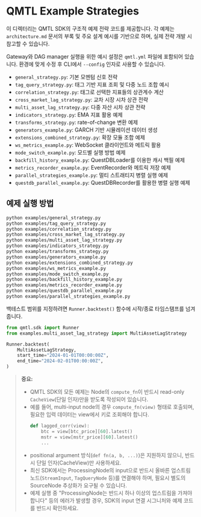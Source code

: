 # QMTL Example Strategies

이 디렉터리는 QMTL SDK의 구조적 예제 전략 코드를 제공합니다. 각 예제는 `architecture.md` 문서의 부록 및 주요 설계 예시를 기반으로 하며, 실제 전략 개발 시 참고할 수 있습니다.

Gateway와 DAG manager 실행을 위한 예시 설정은 `qmtl.yml` 파일에 포함되어 있습니다. 환경에 맞게 수정 후 CLI에서 `--config` 인자로 사용할 수 있습니다.

- `general_strategy.py`: 기본 모멘텀 신호 전략
- `tag_query_strategy.py`: 태그 기반 지표 조회 및 다중 노드 조합 예시
- `correlation_strategy.py`: 태그로 선택한 지표들의 상관계수 계산
- `cross_market_lag_strategy.py`: 교차 시장 시차 상관 전략
- `multi_asset_lag_strategy.py`: 다중 자산 시차 상관 전략
- `indicators_strategy.py`: EMA 지표 활용 예제
- `transforms_strategy.py`: rate-of-change 변환 예제
- `generators_example.py`: GARCH 기반 시뮬레이션 데이터 생성
- `extensions_combined_strategy.py`: 확장 모듈 조합 예제
- `ws_metrics_example.py`: WebSocket 클라이언트와 메트릭 활용
- `mode_switch_example.py`: 모드별 실행 방법 예제
- `backfill_history_example.py`: QuestDBLoader를 이용한 캐시 백필 예제
- `metrics_recorder_example.py`: EventRecorder와 메트릭 저장 예제
- `parallel_strategies_example.py`: 멀티 스트래티지 병렬 실행 예제
- `questdb_parallel_example.py`: QuestDBRecorder를 활용한 병렬 실행 예제

## 예제 실행 방법

```bash
python examples/general_strategy.py
python examples/tag_query_strategy.py
python examples/correlation_strategy.py
python examples/cross_market_lag_strategy.py
python examples/multi_asset_lag_strategy.py
python examples/indicators_strategy.py
python examples/transforms_strategy.py
python examples/generators_example.py
python examples/extensions_combined_strategy.py
python examples/ws_metrics_example.py
python examples/mode_switch_example.py
python examples/backfill_history_example.py
python examples/metrics_recorder_example.py
python examples/questdb_parallel_example.py
python examples/parallel_strategies_example.py
```

백테스트 범위를 지정하려면 `Runner.backtest()` 함수에 시작/종료 타임스탬프를 넘겨줍니다.

```python
from qmtl.sdk import Runner
from examples.multi_asset_lag_strategy import MultiAssetLagStrategy

Runner.backtest(
    MultiAssetLagStrategy,
    start_time="2024-01-01T00:00:00Z",
    end_time="2024-02-01T00:00:00Z",
)
```

> **중요:**
> - QMTL SDK의 모든 예제는 Node의 `compute_fn`이 반드시 read-only `CacheView`(단일 인자)만을 받도록 작성되어 있습니다.
> - 예를 들어, multi-input node의 경우 `compute_fn(view)` 형태로 호출되며, 필요한 입력 데이터는 view에서 키로 조회해야 합니다.
>   ```python
>   def lagged_corr(view):
>       btc = view[btc_price][60].latest()
>       mstr = view[mstr_price][60].latest()
>       ...
>   ```
> - positional argument 방식(`def fn(a, b, ...)`)은 지원하지 않으니, 반드시 단일 인자(CacheView)만 사용하세요.
> - 최신 SDK에서는 ProcessingNode의 input으로 반드시 올바른 업스트림 노드(`StreamInput`, `TagQueryNode` 등)를 연결해야 하며, 필요시 별도의 SourceNode 추상화가 요구될 수 있습니다.
> - 예제 실행 중 "ProcessingNode는 반드시 하나 이상의 업스트림을 가져야 합니다" 등의 에러가 발생할 경우, SDK의 input 연결 시그니처와 예제 코드를 반드시 확인하세요.
